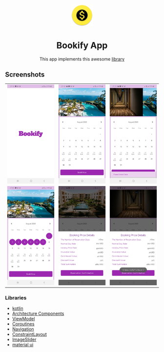 <div align="center">
     
# ![alt text](https://github.com/ELTEGANI/ExpenseMonitorApp/blob/master/app/screenshots/logo.png)   
     
# Bookify App
        
This app implements this awesome [library](https://github.com/prolificinteractive/material-calendarview)
</div>

## Screenshots
<table align="center">
        <tr>
          <td><img src = "app/screenshots/1.jpg" ></td>
          <td><img src = "app/screenshots/2.jpg" ></td>
          <td><img src = "app/screenshots/3.jpg" ></td>
        </tr>
      <tr>
        <td><img src = "app/screenshots/4.jpg" ></td>
        <td><img src = "app/screenshots/5.jpg" ></td>
        <td><img src = "app/screenshots/6.jpg" ></td>
      </tr>
</table> 

### Libraries
-  [kotlin](https://kotlinlang.org/)
-  [Architecture Components](https://developer.android.com/topic/libraries/architecture)
-  [ViewModel](https://developer.android.com/topic/libraries/architecture/viewmodel)
-  [Coroutines](https://developer.android.com/kotlin/coroutines)
-  [Navigation](https://developer.android.com/guide/navigation/navigation-getting-started)
-  [ConstraintLayout](https://developer.android.com/reference/androidx/constraintlayout/widget/ConstraintLayout)
-  [ImageSlider](https://github.com/daimajia/AndroidImageSlider)
-  [material ui](http://material.io/)